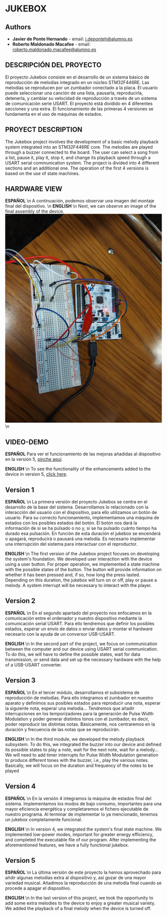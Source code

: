 # JUKEBOX


## Authors

* **Javier de Ponte Hernando** - email: [j.deponteh@alumno.es](mailto:j.deponteh@alumno.es)
* **Roberto Maldonado Macafee** - email: [roberto.maldonado.macafee@alumno.es](mailto:roberto.maldonado.macafee@alumno.es)


<!-- Ponga una breve descripción del proyecto **aquí** en castellano e inglés. -->
## DESCRIPCIÓN DEL PROYECTO
El proyecto Jukebox consiste en el desarrollo de un sistema básico de reproducción de melodías integrado en un núcleo STM32F446RE. Las melodías se reproducen por un zumbador conectado a la placa. El usuario puede seleccionar una canción de una lista, pausarla, reproducirla, detenerla, y cambiar su velocidad de reproducción a través de un sistema de comunicación serie USART. El proyecto está dividido en 4 diferentes secciones y una extra. El funcionamiento de las primeras 4 versiones se fundamenta en el uso de máquinas de estados.
## PROYECT DESCRIPTION

The Jukebox project involves the development of a basic melody playback system integrated into an STM32F446RE core. The melodies are played through a buzzer connected to the board. The user can select a song from a list, pause it, play it, stop it, and change its playback speed through a USART serial communication system. The project is divided into 4 different sections and an additional one. The operation of the first 4 versions is based on the use of state machines.

<!-- Puede añadir una imagen de portada **de su propiedad** aquí. Por ejemplo, del montaje final, o una captura de osciloscopio, etc. -->
## HARDWARE VIEW
**ESPAÑOL** \n
A continuación, podemos observar una imagen del montaje final del dispositivo. \n
**ENGLISH**  \n
Next, we can observe an image of the final assembly of the device.
![Montaje del dispositivo completo](docs\assets\imgs\hw_jukebox_v5.png)\n 

## VIDEO-DEMO
**ESPAÑOL**
Para ver el funcionamiento de las mejoras añadidas al dispositivo en la versión 5, [pinche aquí](https://youtu.be/4-Lfzsa3KZw). 
<!-- **Las imágenes se deben guardar en la carpeta `docs/assets/imgs/` y se pueden incluir en el documento de la siguiente manera:**
```markdown
![Texto alternativo](docs/assets/imgs/imagen.png)
``` 

**Añada un enlace a un vídeo público de su propiedad aquí con la demostración del proyecto explicando lo que haya hecho en la versión V5.** -->

<!-- Para añadir un enlace a un vídeo de Youtube, puede usar el siguiente código: -->

<!-- ```markdown -->
<!-- ## VIDEO-DEMO
Aquí se pueden ver las mejoras adicionales implementadas en la última versión del proyecto Jukebox.
<!-- (https://youtu.be/4-Lfzsa3KZw "Demostración: version 5 del proyecto Jukebox.") -->
<!-- ``` --> 

**ENGLISH** \n
To see the functionality of the enhancements added to the device in version 5, [click here](https://youtu.be/4-Lfzsa3KZw).
## Version 1

**ESPAÑOL** \n
La primera versión del proyecto Jukebox se centra en el desarrollo de la base del sistema. Desarrollamos lo relacionado con la interacción del usuario con el dispositivo, para ello utilizamos un botón de usuario. Para su correcto funcionamiento, implementamos una máquina de estados con los posibles estados del botón. El botón nos dará la información de si se ha pulsado o no y, si se ha pulsado cuánto tiempo ha durado esa pulsación. En función de esta duración el jukebox se encenderá o apagará, reproducirá o pausará una melodía. Es necesario implementar una interrupción del sistema para interactuar con el reproductor.

**ENGLISH** \n
The first version of the Jukebox project focuses on developing the system's foundation. We developed user interaction with the device using a user button. For proper operation, we implemented a state machine with the possible states of the button. The button will provide information on whether it has been pressed and, if so, how long the press lasted. Depending on this duration, the jukebox will turn on or off, play or pause a melody. A system interrupt will be necessary to interact with the player.

<!-- - Para poner un texto en negrita se usa el símbolo `**` de manera consecutiva. Por ejemplo: **Texto en negrita**
- Para poner un texto en cursiva se usa el símbolo `*` de manera consecutiva. Por ejemplo: *Texto en cursiva*
- Para poner un texto en cursiva y negrita se usa el símbolo `***` de manera consecutiva. Por ejemplo: ***Texto en cursiva y negrita***

Para añadir subsecciones se usa el símbolo `#` de manera consecutiva. Por ejemplo:

### Subsección 1
```markdown
Breve descripción de la subsección 1.

Para añadir una lista de elementos se usa el símbolo `-` de manera consecutiva. Por ejemplo:

- Elemento 1
- Elemento 2
- Elemento 3

Para añadir una lista de elementos numerados se usa el símbolo `1.` de manera consecutiva. Por ejemplo:

1. Elemento 1
2. Elemento 2
3. Elemento 3

Para añadir un enlace a una página web se usa el siguiente código:

```markdown
Enlace a [Google](https://www.google.com).
```

Puede añadir tablas de la siguiente manera:

| Columna 1 | Columna 2 | Columna 3 |
| --------- | --------- | --------- |
| Valor 1   | Valor 2   | Valor 3   |
| Valor 4   | Valor 5   | Valor 6   |

Para añadir un enlace a un fichero `.c` o `.h` puede usar el siguiente código. Se trata de enlaces a ficheros `.html` que se generan automáticamente con la documentación del código al ejecutar Doxygen y que se encuentran en la carpeta `docs/html/`.

```markdown
Enlace a la [FSM de Version 1](fsm__button_8c.html).
```
 -->


## Version 2

**ESPAÑOL** \n
En el segundo apartado del proyecto nos enfocamos en la comunicación entre el ordenador y nuestro dispositivo mediante la comunicación serial USART. Para ello tendremos que definir los posibles estados, esperar un envío de datos o enviar datos y montar el hardware necesario con la ayuda de un conversor USB-USART.

**ENGLISH** \n
In the second part of the project, we focus on communication between the computer and our device using USART serial communication. To do this, we will have to define the possible states, wait for data transmission, or send data and set up the necessary hardware with the help of a USB-USART converter.

## Version 3

**ESPAÑOL** \n
En el tercer módulo, desarrollamos el subsistema de reproducción de melodías. Para ello integramos el zumbador en nuestro aparato y definimos sus posibles estados para reproducir una nota, esperar la siguiente nota, esperar una melodía... Tendremos que añadir interrupciones en los temporizadores para la generación de Pulse Width Modulation y poder generar distintos tonos con el zumbador, es decir, poder reproducir las distintas notas. Básicamente, nos centraremos en la duración y frecuencia de las notas que se reproducirán.

**ENGLISH** \n
In the third module, we developed the melody playback subsystem. To do this, we integrated the buzzer into our device and defined its possible states to play a note, wait for the next note, wait for a melody... We will need to add timer interrupts for Pulse Width Modulation generation to produce different tones with the buzzer, i.e., play the various notes. Basically, we will focus on the duration and frequency of the notes to be played

## Version 4

**ESPAÑOL** \n
En la versión 4 integramos la máquina de estados final del sistema. Implementamos los modos de bajo consumo, importantes para una mayor eficiencia energética y completaremos el fichero ejecutable de nuestro programa. Al terminar de implementar lo ya mencionado, tenemos un jukebox completamente funcional.

**ENGLISH** \n
In version 4, we integrated the system's final state machine. We implemented low-power modes, important for greater energy efficiency, and completed the executable file of our program. After implementing the aforementioned features, we have a fully functional jukebox.

## Version 5

**ESPAÑOL** \n
La última versión de este proyecto la hemos aprovechado para añdir algunas melodías extra al dispositivo y, así gozar de una mayor variedad musical. Añadimos la reproducción de una melodía final cuando se procede a apagar el dispositivo.

**ENGLISH** \n
In the last version of this project, we took the opportunity to add some extra melodies to the device to enjoy a greater musical variety. We added the playback of a final melody when the device is turned off.




